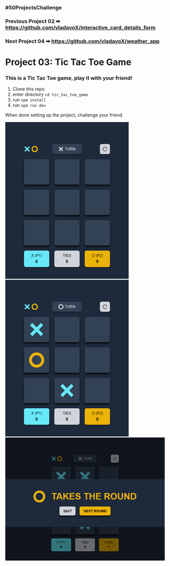 ### #50ProjectsChallenge

### Previous Project 02 ➡ https://github.com/vladavoX/interactive_card_details_form<br />
### Next Project 04 ➡ https://github.com/vladavoX/weather_app

# Project 03: Tic Tac Toe Game

### This is a Tic Tac Toe game, play it with your friend!

1. Clone this repo
2. enter directory `cd tic_tac_toe_game`
3. run `npm install`
4. run `npm run dev`

When done setting up the project, challenge your friend. <br>

![alt text](https://github.com/vladavoX/tic_tac_toe_game/blob/main/design/image1.png?raw=true)
![alt text](https://github.com/vladavoX/tic_tac_toe_game/blob/main/design/image2.png?raw=true)
![alt text](https://github.com/vladavoX/tic_tac_toe_game/blob/main/design/image3.png?raw=true)
